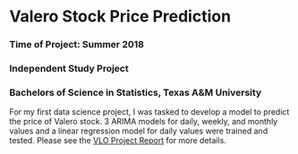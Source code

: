# Valero Stock Price Prediction
### Time of Project: Summer 2018
### Independent Study Project
### Bachelors of Science in Statistics, Texas A&M University

For my first data science project, I was tasked to develop a model to predict the price of Valero stock. 3 ARIMA models for daily, weekly, and monthly values and a linear regression model for daily values were trained and tested. Please see the [VLO Project Report](https://github.com/iscarff123/ValeroStockPriceProject/blob/main/VLO%20Project%20Report.pdf) for more details.
